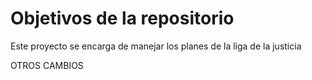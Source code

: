# Objetivos de la repositorio

Este proyecto se encarga de manejar los planes de la liga de la justicia


OTROS CAMBIOS